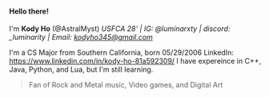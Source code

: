#### Hello there!
I'm **Kody Ho** (@AstralMyst)
*USFCA 28' | IG: @luminarxty | discord: _luminarity | Email: kodyho345@gmail.com*

I'm a CS Major from Southern California, born 05/29/2006
LinkedIn: https://www.linkedin.com/in/kody-ho-81a592309/
I have expereince in C++, Java, Python, and Lua, but I'm still learning.
> Fan of Rock and Metal music, Video games, and Digital Art

<!---
AstralMyst/AstralMyst is a ✨ special ✨ repository because its `README.md` (this file) appears on your GitHub profile.
You can click the Preview link to take a look at your changes.
--->
